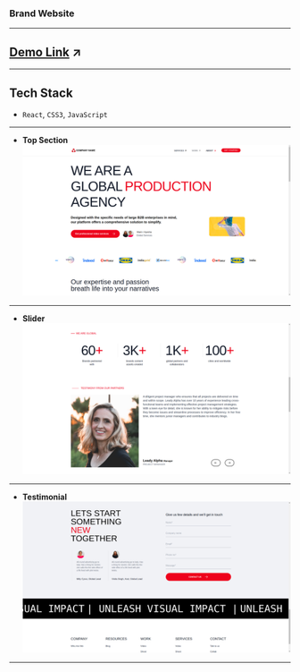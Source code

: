 ### Brand Website
---
## [Demo Link](https://pixelplus-m.netlify.app/) ↗️
---
## Tech Stack
- `React`, `CSS3`, `JavaScript`
---

- **Top Section**  
  ![Medicines page](https://github.com/mayuriwasu1/website-ui/blob/master/public/images/screen-1.png)

---

- **Slider**  
  ![Labtest](https://github.com/mayuriwasu1/website-ui/blob/master/public/images/screen-2.png)

---

- **Testimonial**  
  ![Card Section](https://github.com/mayuriwasu1/website-ui/blob/master/public/images/screen-3.png)

---

<!-- - **Mobile View**
![Contact Page](https://github.com/blob/main/readme_img/contact.png)
--- -->
